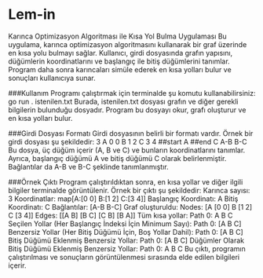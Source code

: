 # Lem-in

Karınca Optimizasyon Algoritması ile Kısa Yol Bulma Uygulaması
Bu uygulama, karınca optimizasyon algoritmasını kullanarak bir graf üzerinde en kısa yolu bulmayı sağlar. Kullanıcı, girdi dosyasında grafın yapısını, düğümlerin koordinatlarını ve başlangıç ile bitiş düğümlerini tanımlar. Program daha sonra karıncaları simüle ederek en kısa yolları bulur ve sonuçları kullanıcıya sunar.

###Kullanım
Programı çalıştırmak için terminalde şu komutu kullanabilirsiniz:
go run . istenilen.txt
Burada, istenilen.txt dosyası grafın ve diğer gerekli bilgilerin bulunduğu dosyadır. Program bu dosyayı okur, grafı oluşturur ve en kısa yolları bulur.

###Girdi Dosyası Formatı
Girdi dosyasının belirli bir formatı vardır. Örnek bir girdi dosyası şu şekildedir:
3
A 0 0
B 1 2
C 3 4
##start
A
##end
C
A-B
B-C
Bu dosya, üç düğüm içerir (A, B ve C) ve bunların koordinatlarını tanımlar. Ayrıca, başlangıç düğümü A ve bitiş düğümü C olarak belirlenmiştir. Bağlantılar da A-B ve B-C şeklinde tanımlanmıştır.

###Örnek Çıktı
Program çalıştırıldıktan sonra, en kısa yollar ve diğer ilgili bilgiler terminalde görüntülenir. Örnek bir çıktı şu şekildedir:
Karınca sayısı: 3
Koordinatlar: map[A:[0 0] B:[1 2] C:[3 4]]
Başlangıç Koordinatı: A
Bitiş Koordinatı: C
Bağlantılar: [A-B B-C]
Graf oluşturuldu: Nodes: [A [0 0] B [1 2] C [3 4]] Edges: [[A B] [B C] [C B] [B A]]
Tüm kısa yollar:
Path 0: A B C
Seçilen Yollar (Her Başlangıç İndeksi İçin Minimum Sayı):
Path 0: [A B C]
Benzersiz Yollar (Her Bitiş Düğümü İçin, Boş Yollar Dahil):
Path 0: [A B C]
Bitiş Düğümü Eklenmiş Benzersiz Yollar:
Path 0: [A B C]
Düğümler Olarak Bitiş Düğümü Eklenmiş Benzersiz Yollar:
Path 0: A B C
Bu çıktı, programın çalıştırılması ve sonuçların görüntülenmesi sırasında elde edilen bilgileri içerir.
